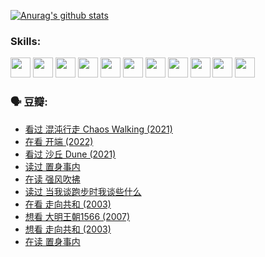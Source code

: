 
[![Anurag's github stats](https://github-readme-stats.vercel.app/api?username=w940853815)](https://github.com/anuraghazra/github-readme-stats)

### Skills:

<code><img height="32" src="https://cdn.jsdelivr.net/npm/simple-icons@v5/icons/python.svg"></code>
<code><img height="32" src="https://cdn.jsdelivr.net/npm/simple-icons@v5/icons/javascript.svg"></code>
<code><img height="32" src="https://cdn.jsdelivr.net/npm/simple-icons@v5/icons/django.svg"></code>
<code><img height="32" src="https://cdn.jsdelivr.net/npm/simple-icons@v5/icons/flask.svg"></code>
<code><img height="32" src="https://cdn.jsdelivr.net/npm/simple-icons@v5/icons/vuetify.svg"></code>
<code><img height="32" src="https://cdn.jsdelivr.net/npm/simple-icons@v5/icons/git.svg"></code>
<code><img height="32" src="https://cdn.jsdelivr.net/npm/simple-icons@v5/icons/docker.svg"></code>
<code><img height="32" src="https://cdn.jsdelivr.net/npm/simple-icons@v5/icons/postgresql.svg"></code>
<code><img height="32" src="https://cdn.jsdelivr.net/npm/simple-icons@v5/icons/elasticsearch.svg"></code>
<code><img height="32" src="https://cdn.jsdelivr.net/npm/simple-icons@v5/icons/macos.svg"></code>
<code><img height="32" src="https://cdn.jsdelivr.net/npm/simple-icons@v5/icons/linux.svg"></code>

### 🗣 豆瓣:

<!-- DOUBAN-ACTIVITIES:START -->
- [看过 混沌行走 Chaos Walking‎ (2021)](https://www.douban.com/people/136069238/status/3734828206/?_i=43084306)
- [在看 开端‎ (2022)](https://www.douban.com/people/136069238/status/3733533297/?_i=43084306)
- [看过 沙丘 Dune‎ (2021)](https://www.douban.com/people/136069238/status/3726869471/?_i=43084306)
- [读过 置身事内](https://www.douban.com/people/136069238/status/3726223867/?_i=43084306)
- [在读 强风吹拂](https://www.douban.com/people/136069238/status/3725395475/?_i=43084306)
- [读过 当我谈跑步时我谈些什么](https://www.douban.com/people/136069238/status/3715422296/?_i=43084306)
- [在看 走向共和‎ (2003)](https://www.douban.com/people/136069238/status/3711470443/?_i=43084306)
- [想看 大明王朝1566‎ (2007)](https://www.douban.com/people/136069238/status/3710980213/?_i=43084306)
- [想看 走向共和‎ (2003)](https://www.douban.com/people/136069238/status/3710980002/?_i=43084306)
- [在读 置身事内](https://www.douban.com/people/136069238/status/3710472151/?_i=43084306)
<!-- DOUBAN-ACTIVITIES:END -->
<!--
**w940853815/w940853815** is a ✨ _special_ ✨ repository because its `README.md` (this file) appears on your GitHub profile.

Here are some ideas to get you started:

- 🔭 I’m currently working on ...
- 🌱 I’m currently learning ...
- 👯 I’m looking to collaborate on ...
- 🤔 I’m looking for help with ...
- 💬 Ask me about ...
- 📫 How to reach me: ...
- 😄 Pronouns: ...
- ⚡ Fun fact: ...
-->
